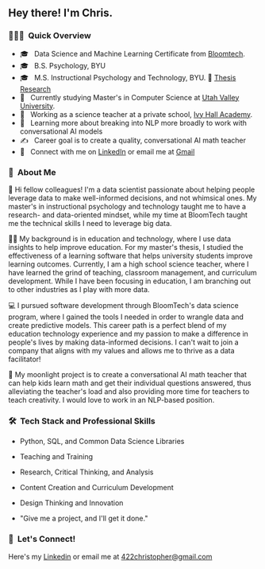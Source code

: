 <h2> Hey there! I'm Chris.</h2>

<h3> 👨🏻‍💻 &nbsp;Quick Overview </h3>

- 🎓 &nbsp; Data Science and Machine Learning Certificate from [Bloomtech](https://www.bloomtech.com/).
- 🎓 &nbsp; B.S. Psychology, BYU
- 🎓 &nbsp; M.S. Instructional Psychology and Technology, BYU. 📜 [Thesis Research](https://scholarsarchive.byu.edu/etd/8406/)
- 🏫 &nbsp; Currently studying Master's in Computer Science at [Utah Valley University](https://www.uvu.edu/).
- 💼 &nbsp; Working as a science teacher at a private school, [Ivy Hall Academy](https://ivyhallacademy.org/).
- 🌱 &nbsp; Learning more about breaking into NLP more broadly to work with conversational AI models
- ✍️ &nbsp; Career goal is to create a quality, conversational AI math teacher
- 🤝 &nbsp; Connect with me on [LinkedIn](https://www.linkedin.com/in/422christopher/) or email me at [Gmail](mailto:422christopher@gmail.com)

<h3> 📌 &nbsp;About Me </h3>

🙂 Hi fellow colleagues! I'm a data scientist passionate about helping people leverage data to make well-informed decisions, and not whimsical ones. My master's in instructional psychology and technology taught me to have a research- and data-oriented mindset, while my time at BloomTech taught me the technical skills I need to leverage big data.

👨‍🏫 My background is in education and technology, where I use data insights to help improve education. For my master's thesis, I studied the effectiveness of a learning software that helps university students improve learning outcomes. Currently, I am a high school science teacher, where I have learned the grind of teaching, classroom management, and curriculum development. While I have been focusing in education, I am branching out to other industries as I play with more data.

💻 I pursued software development through BloomTech's data science program, where I gained the tools I needed in order to wrangle data and create predictive models. This career path is a perfect blend of my education technology experience and my passion to make a difference in people's lives by making data-informed decisions. I can't wait to join a company that aligns with my values and allows me to thrive as a data facilitator!

🌙 My moonlight project is to create a conversational AI math teacher that can help kids learn math and get their individual questions answered, thus alleviating the teacher's load and also providing more time for teachers to teach creativity. I would love to work in an NLP-based position.

<h3> 🛠 &nbsp;Tech Stack and Professional Skills</h3>

- Python, SQL, and Common Data Science Libraries

- Teaching and Training

- Research, Critical Thinking, and Analysis

- Content Creation and Curriculum Development

- Design Thinking and Innovation

- "Give me a project, and I'll get it done."


<h3> 🤝 &nbsp;Let's Connect!</h3>

Here's my [Linkedin](https://www.linkedin.com/in/422christopher/) or email me at [422christopher@gmail.com](mailto:422christopher@gmail.com)
